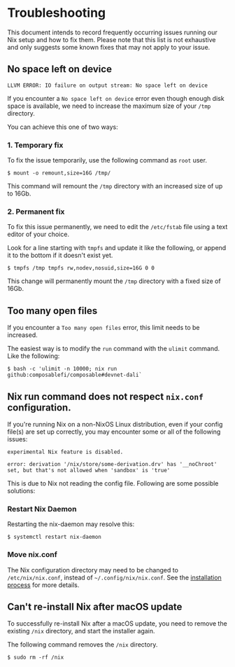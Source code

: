 # Troubleshooting

This document intends to record frequently occurring issues running our Nix setup and how to fix
them. Please note that this list is not exhaustive and only suggests some known fixes that may not
apply to your issue.

## No space left on device

```
LLVM ERROR: IO failure on output stream: No space left on device
```

If you encounter a `No space left on device` error even though enough disk space is available,
we need to increase the maximum size of your `/tmp` directory.

You can achieve this one of two ways:

### 1. Temporary fix

To fix the issue temporarily, use the following command as `root` user.

```shell
$ mount -o remount,size=16G /tmp/
```

This command will remount the `/tmp` directory with an increased size of up to 16Gb.

### 2. Permanent fix

To fix this issue permanently, we need to edit the `/etc/fstab` file using a text editor of your
choice.

Look for a line starting with `tmpfs` and update it like the following,  or append it to the bottom
if it doesn't exist yet.

```shell
$ tmpfs /tmp tmpfs rw,nodev,nosuid,size=16G 0 0
```

This change will permanently mount the `/tmp` directory with a fixed size of 16Gb.      

## Too many open files

If you encounter a `Too many open files` error, this limit needs to be increased.

The easiest way is to modify the `run` command with the `ulimit` command. Like the following:

```shell
$ bash -c 'ulimit -n 10000; nix run github:composablefi/composable#devnet-dali`
```

## Nix run command does not respect `nix.conf` configuration.

If you're running Nix on a non-NixOS Linux distribution, even if your config file(s) are set up correctly, 
you may encounter some or all of the following issues:

```
experimental Nix feature is disabled. 
```

```
error: derivation '/nix/store/some-derivation.drv' has '__noChroot' set, but that's not allowed when 'sandbox' is 'true'
```

This is due to Nix not reading the config file. Following are some possible solutions:

### Restart Nix Daemon

Restarting the nix-daemon may resolve this:

```shell
$ systemctl restart nix-daemon
```

### Move nix.conf

The Nix configuration directory may need to be changed to `/etc/nix/nix.conf`, instead of
`~/.config/nix/nix.conf`. See the [installation process](./install.md) for more details.

## Can't re-install Nix after macOS update

To successfully re-install Nix after a macOS update, you need to remove the existing `/nix`
directory, and start the installer again.

The following command removes the `/nix` directory.

```shell
$ sudo rm -rf /nix 
```

